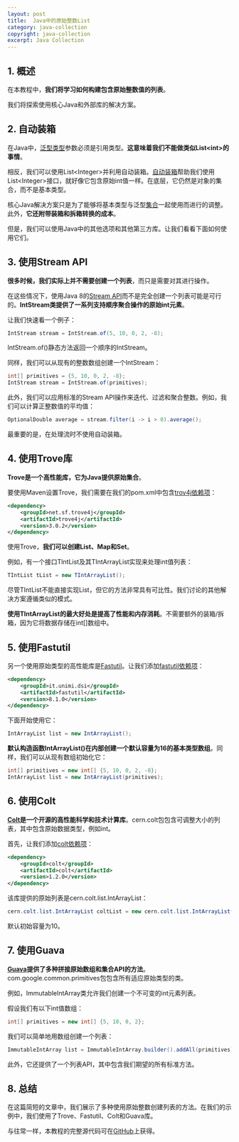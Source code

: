 ```yaml
---
layout: post
title:  Java中的原始整数List
category: java-collection
copyright: java-collection
excerpt: Java Collection
---
```


## 1. 概述

在本教程中，**我们将学习如何构建包含原始整数值的列表**。

我们将探索使用核心Java和外部库的解决方案。

## 2. 自动装箱

在Java中，[泛型类型](https://www.baeldung.com/java-generics)参数必须是引用类型。**这意味着我们不能做类似List<int\>的事情**。

相反，我们可以使用List<Integer\>并利用自动装箱。[自动装箱](https://www.baeldung.com/java-wrapper-classes)帮助我们使用List<Integer\>接口，就好像它包含原始int值一样。在底层，它仍然是对象的集合，而不是基本类型。

核心Java解决方案只是为了能够将基本类型与泛型[集合](https://www.baeldung.com/java-collections)一起使用而进行的调整。此外，**它还附带装箱和拆箱转换的成本**。

但是，我们可以使用Java中的其他选项和其他第三方库。让我们看看下面如何使用它们。

## 3. 使用Stream API

**很多时候，我们实际上并不需要创建一个列表**，而只是需要对其进行操作。

在这些情况下，使用Java 8的[Stream API](https://www.baeldung.com/java-8-streams-introduction)而不是完全创建一个列表可能是可行的。**IntStream类提供了一系列支持顺序聚合操作的原始int元素**。

让我们快速看一个例子：

```java
IntStream stream = IntStream.of(5, 10, 0, 2, -8);
```

IntStream.of()静态方法返回一个顺序的IntStream。

同样，我们可以从现有的整数数组创建一个IntStream：

```java
int[] primitives = {5, 10, 0, 2, -8};
IntStream stream = IntStream.of(primitives);
```

此外，我们可以应用标准的Stream API操作来迭代、过滤和聚合整数。例如，我们可以计算正整数值的平均值：

```java
OptionalDouble average = stream.filter(i -> i > 0).average();
```

最重要的是，在处理流时不使用自动装箱。

## 4. 使用Trove库

**Trove是一个高性能库，它为Java提供原始集合**。

要使用Maven设置Trove，我们需要在我们的pom.xml中包含[trov4j依赖项](https://search.maven.org/search?q=net.sf.trove4jtrove4j)：

```xml
<dependency>
    <groupId>net.sf.trove4j</groupId>
    <artifactId>trove4j</artifactId>
    <version>3.0.2</version>
</dependency>
```

使用Trove，**我们可以创建List、Map和Set**。

例如，有一个接口TIntList及其TIntArrayList实现来处理int值列表：

```java
TIntList tList = new TIntArrayList();
```

尽管TIntList不能直接实现List，但它的方法非常具有可比性。我们讨论的其他解决方案遵循类似的模式。

**使用TIntArrayList的最大好处是提高了性能和内存消耗**。不需要额外的装箱/拆箱，因为它将数据存储在int[]数组中。

## 5. 使用Fastutil

另一个使用原始类型的高性能库是[Fastutil](http://fastutil.di.unimi.it/)。让我们添加[fastutil依赖项](https://search.maven.org/search?q=it.unimi.dsifastutil)：

```xml
<dependency>
    <groupId>it.unimi.dsi</groupId>
    <artifactId>fastutil</artifactId>
    <version>8.1.0</version>
</dependency>
```

下面开始使用它：

```java
IntArrayList list = new IntArrayList();
```

**默认构造函数IntArrayList()在内部创建一个默认容量为16的基本类型数组**。同样，我们可以从现有数组初始化它：

```java
int[] primitives = new int[] {5, 10, 0, 2, -8};
IntArrayList list = new IntArrayList(primitives);
```

## 6. 使用Colt

**[Colt](https://dst.lbl.gov/ACSSoftware/colt/api/index.html)是一个开源的高性能科学和技术计算库**。cern.colt包包含可调整大小的列表，其中包含原始数据类型，例如int。

首先，让我们添加[colt依赖项](https://search.maven.org/search?q=coltcolt)：

```xml
<dependency>
    <groupId>colt</groupId>
    <artifactId>colt</artifactId>
    <version>1.2.0</version>
</dependency>
```

该库提供的原始列表是cern.colt.list.IntArrayList：

```java
cern.colt.list.IntArrayList coltList = new cern.colt.list.IntArrayList();
```

默认初始容量为10。

## 7. 使用Guava

**[Guava](https://www.baeldung.com/whats-new-in-guava-18)提供了多种拼接原始数组和集合API的方法**。com.google.common.primitives包包含所有适应原始类型的类。

例如，ImmutableIntArray类允许我们创建一个不可变的int元素列表。

假设我们有以下int值数组：

```java
int[] primitives = new int[] {5, 10, 0, 2};
```

我们可以简单地用数组创建一个列表：

```java
ImmutableIntArray list = ImmutableIntArray.builder().addAll(primitives).build();
```

此外，它还提供了一个列表API，其中包含我们期望的所有标准方法。

## 8. 总结

在这篇简短的文章中，我们展示了多种使用原始整数创建列表的方法。在我们的示例中，我们使用了Trove、Fastutil、Colt和Guava库。

与往常一样，本教程的完整源代码可在[GitHub](https://github.com/tuyucheng7/taketoday-tutorial4j/tree/master/java-core-modules/java-collections-list-3)上获得。